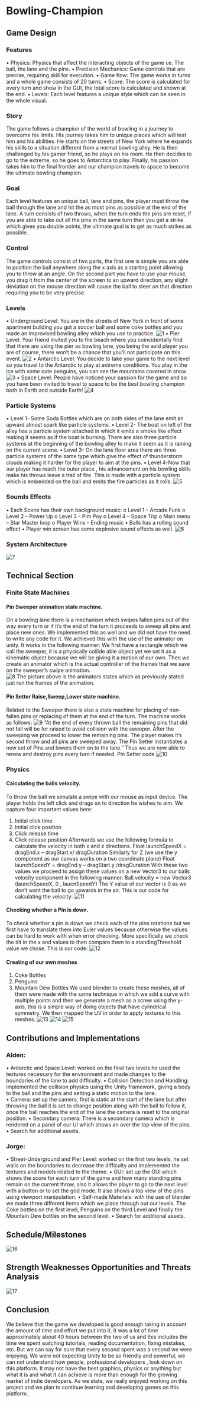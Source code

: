 # Bowling-Champion
## Game Design
### Features
•	Physics: Physics that affect the interacting objects of the game i.e. The ball, the lane and the pins.
•	Precision Mechanics: Game controls that are precise, requiring skill for execution.
•	Game flow: The game works in turns and a whole game consists of 20 turns.
•	Score: The score is calculated for every turn and show in the GUI, the total score is calculated and shown at the end.
•	Levels: Each level features a unique style which can be seen in the whole visual.
### Story
The game follows a champion of the world of bowling in a journey to overcome his limits. His journey takes him to unique places which will test him and his abilities. He starts on the streets of New York where he expands his skills to a situation different from a normal bowling alley. He is then challenged by his gamer friend, so he plays on his room. He then decides to go to the extreme, so he goes to Antarctica to play. Finally, his passion takes him to the final frontier and our champion travels to space to become the ultimate bowling champion. 
### Goal
Each level features an unique ball, lane and pins, the player must throw the ball through the lane and hit the as most pins as possible at the end of the lane. A turn consists of two throws, when the turn ends the pins are reset, if you are able to take out all the pins in the same turn then you get a strike which gives you double points, the ultimate goal is to get as much strikes as possible.
### Control
The game controls consist of two parts, the first one is simple you are able to position the ball anywhere along the x axis as a starting point allowing you to throw at an angle. On the second part you have to use your mouse, you drag it from the center of the screen to an upward direction, any slight deviation on the mouse direction will cause the ball to steer on that direction requiring you to be very precise. 
### Levels
•	Underground Level: You are in the streets of New York in front of some apartment building you got a soccer ball and some coke bottles and you made an improvised bowling alley which you use to practice.
 ![1](1.jpg)
•	Pier Level: Your friend invited you to the beach where you coincidentally find that there are using the pier as bowling lane, you being the avid player you are of course, there won’t be a chance that you’ll not participate on this event.
 ![2](2.jpg)
•	Antarctic Level: You decide to take your game to the next level so you travel to the Antarctic to play at extreme conditions. You play in the ice with some cute penguins, you can see the mountains covered in snow
![3](3.jpg)
•	Space Level: People have noticed your passion for the game and so you have been invited to travel to space to be the best bowling champion both in Earth and outside Earth!
![4](4.jpg)
### Particle Systems
•	Level 1-  Some Soda Bottles which are on both sides of the lane emit an upward almost spark like particle systems.
•	Level 2- The boat on left of the alley has a particle system attached in which it emits  a smoke like effect making it seems as if the boat is burning. There are also three particle systems at the beginning of the bowling alley to make it seem as it is raining on the current scene.
•	Level 3- On the lane floor area there are three particle systems of the same type which give the effect of thunderstorm clouds making it harder for the player to aim at the pins.
•	Level 4-Now that our player has reach the outer place , his advancement on his bowling skills make his throws leave a trail of fire. This is made with a particle system which is embedded on the ball and emits the fire particles as it rolls.
![5](5.JPG)
### Sounds Effects
•	Each Scene has their own background music: 
o	Level 1 – Arcade Funk
o	Level 2 – Power Up
o	Level 3 – Pim Poy
o	Level 4 – Space Trip
o	Main menu – Star Master loop
o	Player Wins – Ending music
•	Balls has a rolling sound effect
•	Player win screen has some explosive sound effects as well.
![6](6.JPG)
### System Architecture
![7](7.jpg)

## Technical Section
### Finite State Machines
#### Pin Sweeper animation state machine.
On a bowling lane there is a mechanism which swipes fallen pins out of the way every turn or if it’s the end of the turn it proceeds to sweep all pins and place new ones. We implemented this as well and we did not have the need to write any code for it. We achieved this with the use of the animator on unity. 
It works in the following manner:
We first have a rectangle which we call the sweeper, it is a physically collide able object yet we set it as a kinematic object because we will be giving it a motion of our own.
Then we create an animator which is the actual controller of the frames that we save on the sweeper’s swipe animation.  
![8](8.jpg)
The picture above is the animators states which as previously stated just run the frames of the animation.
#### Pin Setter Raise,Sweep,Lower state machine.
Related to the Sweeper there is also a state machine for placing of non-fallen pins or replacing of them at the end of the turn. The machine works as follows:
![9](9.jpg)
“At the end of every thrown ball the remaining pins that did not fall will be for  raised to avoid collision with the sweeper. After the sweeping we proceed to lower the remaining pins. The player makes it’s second throw and all pins are sweeped away. The Pin Setter instantiates a new set of Pins and lowers them on to the lane.”
Thus we are now able to renew and destroy pins every turn if needed.
Pin Setter code
![10](10.jpg)
### Physics
#### Calculating the balls velocity.
To throw the ball we simulate a swipe with our mouse as input device. The player holds the left click and drags on to direction he wishes to aim.
 We capture four important values here:
1.	Initial click time
2.	Initial click position
3.	Click release time
4.	Click release position
Afterwards we use the following formula to calculate the velocity in both x and z directions.
Float launchSpeedX  = dragEnd.x – dragStart.x/ dragDuration
Similarly for Z (we use the y component as our canvas works on a two coordinate plane)
Float launchSpeedY = dragEnd.y – dragStart.y /dragDuration
With these two values we proceed to assign these values on a new Vector3 to our balls velocity component in the following manner:
Ball.velocity = new Vector3 (launchSpeedX, 0 , laucnSpeedY)
The Y value of our vector is 0 as we don’t want the ball to go upwards in the air.
This is our code for calculating the velocity:
![11](11.jpg)
#### Checking whether a Pin is down.
To check whether a pin is down we check each of the pins rotations but we first have to translate them into Euler values because otherwise the values can be hard to work with when error checking.
More specifically we check the tilt in the x and values to then compare them to a standingThreshold value we chose. This is our code:
![12](12.jpg)
#### Creating of our own meshes
1.	Coke Bottles
2.	Penguins
3.	Mountain Dew Bottles
We used blender to create these meshes, all of them were made with the same technique in which we add a curve with multiple points and then we generate a mesh as a screw using the y-axis, this is a simple way of doing objects that have cylindrical symmetry. We then mapped the UV in order to apply textures to this meshes.
![13](13.jpg)
![14](14.jpg)
![15](15.jpg)
## Contributions and Implementations

### Alden:
•	Antarctic and Space Level: worked on the final two levels he used the textures necessary for the environment and made changes to the boundaries of the lane to add difficulty.
•	Collision Detection and Handling: implemented the collision physics using the Unity framework, giving a body to the ball and the pins and setting a static motion to the lane.	
•	Camera: set up the camera, first is static at the start of the lane but after throwing the ball it is set to change position along with the ball to follow it, once the ball reaches the end of the lane the camera is reset to the original position.
•	Secondary camera: There is a secondary camera which is rendered on a panel of our UI which shows an over the top view of the pins.
•	Search for additional assets.
### Jorge:
•	Street-Underground and Pier Level: worked on the first two levels, he set walls on the boundaries to decrease the difficulty and implemented the textures and models related to the theme.
•	GUI: set up the GUI which shows the score for each turn of the game and how many standing pins remain on the current throw, also it allows the player to go to the next level with a button or to set the god mode. It also shows a top view of the pins using viewport manipulation.
•	Self-made Materials: with the use of blender we made three different items which we place through out our levels. The Coke bottles on the first level, Penguins on the third Level and finally the Mountain Dew bottles on the second level. 
•	Search for additional assets.
## Schedule/Milestones
![16](16.JPG)

## Strength Weaknesses Opportunities and Threats Analysis
![17](17.JPG)

## Conclusion
We believe that the game we developed is good enough taking in account the amount of time and effort we put into it. It was a lot of time approximately about 40 hours between the two of us and this includes the time we spent watching tutorials, reading documentation, fixing mistakes, etc. But we can say for sure that every second spent was a second we were enjoying. We were not expecting Unity to be so friendly and powerful, we can not understand how people, professional developers , look down on this platform. It may not have the best graphics, physics or anything but what it is and what it can achieve is more than enough for the growing market of  indie developers.
As we state, we really enjoyed working on this project and we plan to continue learning and developing games on this platform.

